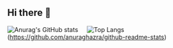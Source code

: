 ## Hi there 👋
![Anurag's GitHub stats](https://github-readme-stats.vercel.app/api?username=DIYlxz)<a style="margin-left: 20px">![Top Langs](https://github-readme-stats.vercel.app/api/top-langs/?username=DIYlxz&layout=compact)</a>(https://github.com/anuraghazra/github-readme-stats)  
<!--
**DIYlxz/DIYlxz** is a ✨ _special_ ✨ repository because its `README.md` (this file) appears on your GitHub profile.

Here are some ideas to get you started:

- 🔭 I’m currently working on ...
- 🌱 I’m currently learning ...
- 👯 I’m looking to collaborate on ...
- 🤔 I’m looking for help with ...
- 💬 Ask me about ...
- 📫 How to reach me: ...
- 😄 Pronouns: ...
- ⚡ Fun fact: ...
-->

